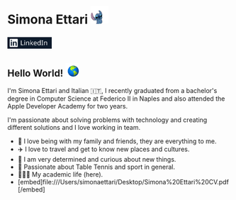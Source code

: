 # Simona Ettari  <img src="https://github.com/simona2606/simona2606/blob/main/assets/stitch.gif" width="40" height="40">
### [<img width="100px" src="https://github.com/simona2606/simona2606/blob/main/assets/linkedIn.png" />](https://www.linkedin.com/in/simona-ettari-109998187/)

## Hello World! <img src="https://github.com/simona2606/simona2606/blob/main/assets/world.git.gif" width="30" height="30">

I'm Simona Ettari and Italian 🇮🇹, I recently graduated from a bachelor's degree in Computer Science at Federico II in Naples and also attended the Apple Developer Academy for two years.

I'm passionate about solving problems with technology and creating different solutions and I love working in team.

* 🏡 I love being with my family and friends, they are everything to me.
* ✈️ I love to travel and get to know new places and cultures.
* 🧐 I am very determined and curious about new things.
* 🏓 Passionate about Table Tennis and sport in general.
* 👩🏽‍🎓 My academic life (here).
* [embed]file:///Users/simonaettari/Desktop/Simona%20Ettari%20CV.pdf[/embed]
